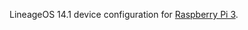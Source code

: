 LineageOS 14.1 device configuration for [Raspberry Pi 3](http://konstakang.com/devices/rpi3/CM14.1).
